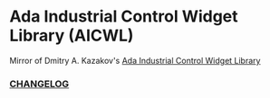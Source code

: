 # Ada Industrial Control Widget Library (AICWL)

Mirror of Dmitry A. Kazakov's [Ada Industrial Control Widget Library](http://www.dmitry-kazakov.de/ada/aicwl.htm)

### [CHANGELOG](http://www.dmitry-kazakov.de/ada/aicwl.htm#changes_log)
